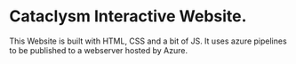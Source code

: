 # Cataclysm Interactive Website.
This Website is built with HTML, CSS and a bit of JS. 
It uses azure pipelines to be published to a webserver hosted by Azure.
